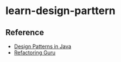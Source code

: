 # learn-design-parttern

## Reference
* [Design Patterns in Java](https://www.tutorialspoint.com/design_pattern/index.htm)
* [Refactoring Guru](https://refactoring.guru/design-patterns/java)